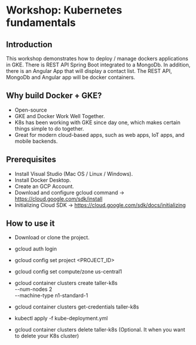 # Workshop: Kubernetes fundamentals

## Introduction
 This workshop demonstrates how to deploy / manage dockers applications in GKE. There is REST API Spring Boot integrated to a MongoDb. In addition, there is an Angular App that will display a contact list. The REST API, MongoDb and Angular app will be docker containers.

 ## Why build Docker + GKE?
- Open-source
- GKE and Docker Work Well Together.
- K8s has been working with GKE since day one, which makes certain things simple to do together.
- Great for modern cloud-based apps, such as web apps, IoT apps, and mobile backends.


## Prerequisites
- Install Visual Studio (Mac OS / Linux / Windows).
- Install Docker Desktop. 
- Create an GCP Account. 
- Download and configure gcloud command -> https://cloud.google.com/sdk/install
- Initializing Cloud SDK ->  https://cloud.google.com/sdk/docs/initializing

## How to use it
- Download or clone the project.
- gcloud auth login
- gcloud config set project <PROJECT_ID>

- gcloud config set compute/zone us-central1

- gcloud container clusters create taller-k8s\
                --num-nodes 2 \
                --machine-type n1-standard-1

- gcloud container clusters get-credentials taller-k8s

- kubectl apply -f kube-deployment.yml

- gcloud container clusters delete taller-k8s  (Optional. It when you want to delete your K8s cluster)